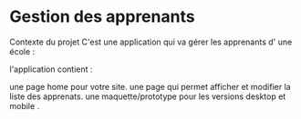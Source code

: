 # Gestion des apprenants
Contexte du projet
C'est une application qui va gérer les apprenants d' une école :

l'application contient :

une page home pour votre site.
une page qui permet afficher et modifier la liste des apprenats. 
une maquette/prototype pour les versions desktop et mobile .

​
